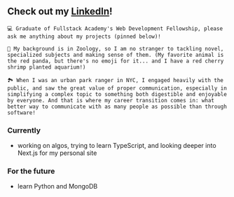 

## Check out my [LinkedIn](https://www.linkedin.com/in/ezou/)!
```
💻 Graduate of Fullstack Academy's Web Development Fellowship, please ask me anything about my projects (pinned below)!

🦐 My background is in Zoology, so I am no stranger to tackling novel, specialized subjects and making sense of them. (My favorite animal is the red panda, but there's no emoji for it... and I have a red cherry shrimp planted aquarium!)

🏞 When I was an urban park ranger in NYC, I engaged heavily with the public, and saw the great value of proper communication, especially in simplifying a complex topic to something both digestible and enjoyable by everyone. And that is where my career transition comes in: what better way to communicate with as many people as possible than through software!
```

### Currently 
- working on algos, trying to learn TypeScript, and looking deeper into Next.js for my personal site

### For the future
- learn Python and MongoDB
